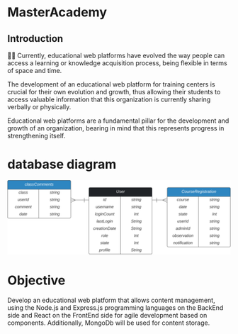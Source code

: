 # MasterAcademy

<h2>Introduction</h2>

<aside>
🕵‍♂️ Currently, educational web platforms have evolved the way people can access a learning or knowledge acquisition process, being flexible in terms of space and time.

The development of an educational web platform for training centers is crucial for their own evolution and growth, thus allowing their students to access valuable information that this organization is currently sharing verbally or physically.

Educational web platforms are a fundamental pillar for the development and growth of an organization, bearing in mind that this represents progress in strengthening itself. 

</aside>

<h1>database diagram
</h1>
<img src="./src/assets/db/DiagramaDB-MasterAcademy.svg">


<h1>Objective</h1>
<p>Develop an educational web platform that allows content management, using the Node.js and Express.js programming languages on the BackEnd side and React on the FrontEnd side for agile development based on components. Additionally, MongoDb will be used for content storage.</p>  